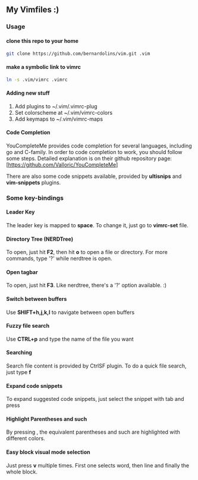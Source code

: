 ## My Vimfiles :)

### Usage

#### clone this repo to your home
```sh
git clone https://github.com/bernardolins/vim.git .vim
```
#### make a symbolic link to vimrc
```sh
ln -s .vim/vimrc .vimrc
```
#### Adding new stuff
1. Add plugins to ~/.vim/.vimrc-plug
2. Set colorscheme at ~/.vim/vimrc-colors
3. Add keymaps to ~/.vim/vimrc-maps

#### Code Completion
YouCompleteMe provides code completion for several languages, including go and C-family. In order to code completion to work, you should follow some steps. Detailed explanation is on their github repository page: [https://github.com/Valloric/YouCompleteMe]

There are also some code snippets available, provided by **ultisnips** and **vim-snippets** plugins.

### Some key-bindings

#### Leader Key
The leader key is mapped to **space**. To change it, just go to **vimrc-set** file.

#### Directory Tree (NERDTree)
To open, just hit **F2**, then hit **o** to open a file or directory. For more commands, type '?' while nerdtree is open.

#### Open tagbar
To open, just hit **F3**. Like nerdtree, there's a '?' option available. :)

#### Switch between buffers
Use **SHIFT+h,j,k,l** to navigate between open buffers

#### Fuzzy file search
Use **CTRL+p** and type the name of the file you want

#### Searching
Search file content is provided by CtrlSF plugin. To do a quick file search, just type **<leader>f**

#### Expand code snippets
To expand suggested code snippets, just select the snippet with tab and press **<c-j>**

#### Highlight Parentheses and such
By pressing **<F7>**, the equivalent parentheses and such are highlighted with different colors.

#### Easy block visual mode selection
Just press **v** multiple times. First one selects word, then line and finally the whole block.
